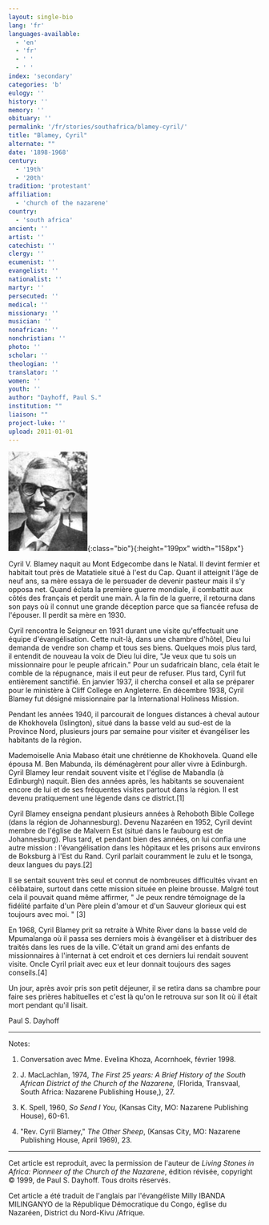 ```yaml
---
layout: single-bio
lang: 'fr'
languages-available:
  - 'en'
  - 'fr'
  - ' '
  - ' '
index: 'secondary'
categories: 'b'
eulogy: ''
history: ''
memory: ''
obituary: ''
permalink: '/fr/stories/southafrica/blamey-cyril/'
title: "Blamey, Cyril"
alternate: ""
date: '1898-1968'
century:
  - '19th'
  - '20th'
tradition: 'protestant'
affiliation:
  - 'church of the nazarene'
country:
  - 'south africa'
ancient: ''
artist: ''
catechist: ''
clergy: ''
ecumenist: ''
evangelist: ''
nationalist: ''
martyr: ''
persecuted: ''
medical: ''
missionary: ''
musician: ''
nonafrican: ''
nonchristian: ''
photo: ''
scholar: ''
theologian: ''
translator: ''
women: ''
youth: ''
author: "Dayhoff, Paul S."
institution: ""
liaison: ""
project-luke: ''
upload: 2011-01-01
---
```


![Cyril Blamey](/images/bio-pics/southafrica/blamey-cyril/blamey-cyril.jpg){:class="bio"}{:height="199px" width="158px"}

Cyril V. Blamey naquit au Mont Edgecombe dans le Natal. Il devint fermier et habitait tout près de Matatiele situé à l'est du Cap. Quant il atteignit l'âge de neuf ans, sa mère essaya de le persuader de devenir pasteur mais il s'y opposa net. Quand éclata la première guerre mondiale, il combattit aux côtés des français et perdit une main. À la fin de la guerre, il retourna dans son pays où il connut une grande déception parce que sa fiancée refusa de l'épouser. Il perdit sa mère en 1930.

Cyril rencontra le Seigneur en 1931 durant une visite qu'effectuait une équipe d'évangélisation. Cette nuit-là, dans une chambre d'hôtel, Dieu lui demanda de vendre son champ et tous ses biens. Quelques mois plus tard, il entendit de nouveau la voix de Dieu lui dire, "Je veux que tu sois un missionnaire pour le peuple africain." Pour un sudafricain blanc, cela était le comble de la répugnance, mais il eut peur de refuser. Plus tard, Cyril fut entièrement sanctifié. En janvier 1937, il chercha conseil et alla se préparer pour le ministère à Cliff College en Angleterre. En décembre 1938, Cyril Blamey fut désigné missionnaire par la International Holiness Mission.

Pendant les années 1940, il parcourait de longues distances à cheval autour de Khokhovela (Islington), situé dans la basse veld au sud-est de la Province Nord, plusieurs jours par semaine pour visiter et évangéliser les habitants de la région.

Mademoiselle Ania Mabaso était une chrétienne de Khokhovela. Quand elle épousa M. Ben Mabunda, ils déménagèrent pour aller vivre à Edinburgh. Cyril Blamey leur rendait souvent visite et l'église de Mabandla (à Edinburgh) naquit. Bien des années après, les habitants se souvenaient encore de lui et de ses fréquentes visites partout dans la région. Il est devenu pratiquement une légende dans ce district.[1]

Cyril Blamey enseigna pendant plusieurs années à Rehoboth Bible College (dans la région de Johannesburg). Devenu Nazaréen en 1952, Cyril devint membre de l'église de Malvern Est (situé dans le faubourg est de Johannesburg). Plus tard, et pendant bien des années, on lui confia une autre mission :  l'évangélisation dans les hôpitaux et les prisons aux environs de Boksburg à l'Est du Rand. Cyril parlait couramment le zulu et le tsonga, deux langues du pays.[2]

Il se sentait souvent très seul et connut de nombreuses difficultés vivant en célibataire, surtout dans cette mission située en pleine brousse. Malgré tout cela il pouvait quand même affirmer, " Je peux rendre témoignage de la fidélité parfaite d'un Père plein d'amour et d'un Sauveur glorieux qui est toujours avec moi. " [3]

En 1968, Cyril Blamey prit sa retraite à White River dans la basse veld de Mpumalanga où il passa ses derniers mois à évangéliser et à distribuer des traités dans les rues de la ville. C'était un grand ami des enfants de missionnaires à l'internat à cet endroit et ces derniers lui rendait souvent visite. Oncle Cyril priait avec eux et leur donnait toujours des sages conseils.[4]

Un jour, après avoir pris son petit déjeuner, il se retira dans sa chambre pour faire ses prières habituelles et c'est là qu'on le retrouva sur son lit où il était mort pendant qu'il lisait.

Paul S. Dayhoff

---

Notes:

1. Conversation avec Mme. Evelina Khoza, Acornhoek, février 1998.

2. J. MacLachlan, 1974, *The First 25 years: A Brief History of the South African District of the Church of the Nazarene,* (Florida, Transvaal, South Africa: Nazarene Publishing House,), 27.

3. K. Spell, 1960, *So Send I You*, (Kansas City, MO: Nazarene Publishing House), 60-61.

4. "Rev. Cyril Blamey," *The Other Sheep*, (Kansas City, MO: Nazarene Publishing House, April 1969), 23.

---

Cet article est reproduit, avec la permission de l'auteur de *Living Stones in Africa: Pionneer of the Church of the Nazarene*, édition révisée, copyright © 1999, de Paul S. Dayhoff. Tous droits réservés.

Cet article a été traduit de l'anglais par l'évangéliste Milly IBANDA MILINGANYO de la République Démocratique du Congo, église du Nazaréen, District du Nord-Kivu /Afrique.
